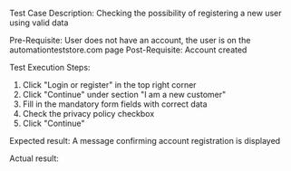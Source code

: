 Test Case Description: Checking the possibility of registering a new user using valid data

Pre-Requisite: User does not have an account, the user is on the automationteststore.com page
Post-Requisite: Account created

Test Execution Steps:
1. Click "Login or register" in the top right corner
2. Click "Continue" under section "I am a new customer"
3. Fill in the mandatory form fields with correct data
4. Check the privacy policy checkbox
5. Click "Continue"

Expected result: A message confirming account registration is displayed

Actual result: